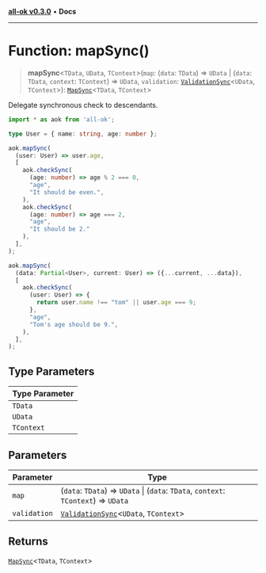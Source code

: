 [**all-ok v0.3.0**](../README.md) • **Docs**

***

# Function: mapSync()

> **mapSync**\<`TData`, `UData`, `TContext`\>(`map`: (`data`: `TData`) => `UData` \| (`data`: `TData`, `context`: `TContext`) => `UData`, `validation`: [`ValidationSync`](../type-aliases/ValidationSync.md)\<`UData`, `TContext`\>): [`MapSync`](../type-aliases/MapSync.md)\<`TData`, `TContext`\>

Delegate synchronous check to descendants.

```ts
import * as aok from 'all-ok';

type User = { name: string, age: number };

aok.mapSync(
  (user: User) => user.age,
  [
    aok.checkSync(
      (age: number) => age % 2 === 0,
      "age",
      "It should be even.",
    ),
    aok.checkSync(
      (age: number) => age === 2,
      "age",
      "It should be 2."
    ),
  ],
);

aok.mapSync(
  (data: Partial<User>, current: User) => ({...current, ...data}),
  [
    aok.checkSync(
      (user: User) => {
        return user.name !== "tom" || user.age === 9;
      },
      "age",
      "Tom's age should be 9.",
    ),
  ],
);
```

## Type Parameters

| Type Parameter |
| ------ |
| `TData` |
| `UData` |
| `TContext` |

## Parameters

| Parameter | Type |
| ------ | ------ |
| `map` | (`data`: `TData`) => `UData` \| (`data`: `TData`, `context`: `TContext`) => `UData` |
| `validation` | [`ValidationSync`](../type-aliases/ValidationSync.md)\<`UData`, `TContext`\> |

## Returns

[`MapSync`](../type-aliases/MapSync.md)\<`TData`, `TContext`\>
